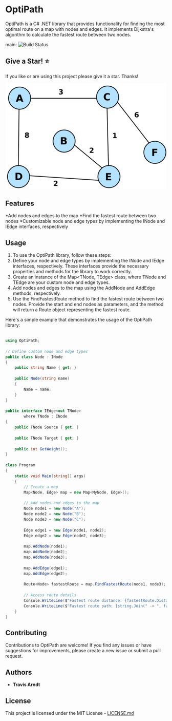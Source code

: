 # OptiPath
OptiPath is a C# .NET library that provides functionality for finding the most optimal route on a map with nodes and edges. It implements Dijkstra's algorithm to calculate the fastest route between two nodes.

main: ![Build Status](https://github.com/Tmarndt1/XReflect/workflows/.NET/badge.svg?branch=main)

## Give a Star! :star:

If you like or are using this project please give it a star. Thanks!


![Alt text](./graph.png)

## Features
*Add nodes and edges to the map
*Find the fastest route between two nodes
*Customizable node and edge types by implementing the INode and IEdge<TNode> interfaces, respectively

<!-- ## Usage
To use XReflect in your project, follow these steps: -->

<!-- 1. Define your source and destination objects.
2. Configure the mapping rules using the XMapper fluent API.
3. Perform the object mapping using the Run method. -->

## Usage
1. To use the OptiPath library, follow these steps:
2. Define your node and edge types by implementing the INode and IEdge<TNode> interfaces, respectively. These interfaces provide the necessary properties and methods for the library to work correctly.
3. Create an instance of the Map<TNode, TEdge> class, where TNode and TEdge are your custom node and edge types.
4. Add nodes and edges to the map using the AddNode and AddEdge methods, respectively.
5. Use the FindFastestRoute method to find the fastest route between two nodes. Provide the start and end nodes as parameters, and the method will return a Route<TNode> object representing the fastest route.

Here's a simple example that demonstrates the usage of the OptiPath library:

```csharp

using OptiPath;

// Define custom node and edge types
public class Node : INode
{
    public string Name { get; }

    public Node(string name)
    {
        Name = name;
    }
}

public interface IEdge<out TNode>
        where TNode : INode
{
    public TNode Source { get; }

    public TNode Target { get; }

    public int GetWeight();
}

class Program
{
    static void Main(string[] args)
    {
        // Create a map
        Map<Node, Edge> map = new Map<MyNode, Edge>();

        // Add nodes and edges to the map
        Node node1 = new Node("A");
        Node node2 = new Node("B");
        Node node3 = new Node("C");

        Edge edge1 = new Edge(node1, node2);
        Edge edge2 = new Edge(node2, node3);

        map.AddNode(node1);
        map.AddNode(node2);
        map.AddNode(node3);

        map.AddEdge(edge1);
        map.AddEdge(edge2);

        Route<Node> fastestRoute = map.FindFastestRoute(node1, node3);

        // Access route details
        Console.WriteLine($"Fastest route distance: {fastestRoute.Distance}");
        Console.WriteLine($"Fastest route path: {string.Join(" -> ", fastestRoute.Path)}");
    }
}

```
## Contributing
Contributions to OptiPath are welcome! If you find any issues or have suggestions for improvements, please create a new issue or submit a pull request.

## Authors

- **Travis Arndt**

## License

This project is licensed under the MIT License - [LICENSE.md](LICENSE)
